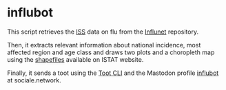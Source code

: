 # influbot
This script retrieves the [ISS](https://www.epicentro.iss.it/influenza/influnet) data on flu from the [Influnet](https://github.com/fbranda/influnet) repository.

Then, it extracts relevant information about national incidence, most affected region and age class and draws two plots and a choropleth map using the [shapefiles](https://www.istat.it/it/archivio/222527) available on ISTAT website.

Finally, it sends a toot using the [Toot CLI](https://toot.readthedocs.io/) and the Mastodon profile [influbot](https://sociale.network/@influbot) at sociale.network.
